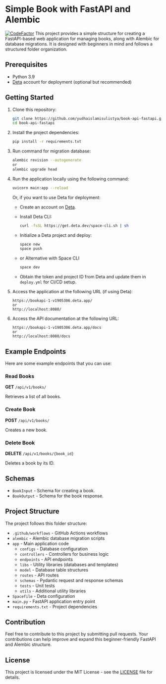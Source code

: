 # Simple Book with FastAPI and Alembic
[![CodeFactor](https://www.codefactor.io/repository/github/yudhaislamisulistya/book-api-fastapi/badge)](https://www.codefactor.io/repository/github/yudhaislamisulistya/book-api-fastapi)
This project provides a simple structure for creating a FastAPI-based web application for managing books, along with Alembic for database migrations. It is designed with beginners in mind and follows a structured folder organization.

## Prerequisites

- Python 3.9
- [Deta](https://deta.space/) account for deployment (optional but recommended)

## Getting Started

1. Clone this repository:

   ```bash
   git clone https://github.com/yudhaislamisulistya/book-api-fastapi.git
   cd book-api-fastapi
   ```

2. Install the project dependencies:

   ```bash
   pip install -r requirements.txt
   ```
3. Run command for migration database:
   ```bash
   alembic revision --autogenerate
   or
   alembic upgrade head
   ```
4. Run the application locally using the following command:

   ```bash
   uvicorn main:app --reload
   ```

   Or, if you want to use Deta for deployment:

   - Create an account on [Deta](https://deta.space/).
   - Install Deta CLI:

     ```bash
     curl -fsSL https://get.deta.dev/space-cli.sh | sh
     ```

   - Initialize a Deta project and deploy:

     ```bash
     space new
     space push
     ```

   - or Alternative with Space CLI
     ```bash
     space dev
     ```

   - Obtain the token and project ID from Deta and update them in `deploy.yml` for CI/CD setup.

5. Access the application at the following URL (if using Deta):

   ```
   https://bookapi-1-v1905306.deta.app/
   or
   http://localhost:8080/
   ```

6. Access the API documentation at the following URL:

   ```
   https://bookapi-1-v1905306.deta.app/docs
   or
   http://localhost:8080/docs
   ```

## Example Endpoints

Here are some example endpoints that you can use:

### Read Books

**GET** `/api/v1/books/`

Retrieves a list of all books.

### Create Book

**POST** `/api/v1/books/`

Creates a new book.

### Delete Book

**DELETE** `/api/v1/books/{book_id}`

Deletes a book by its ID.

## Schemas

- `BookInput` - Schema for creating a book.
- `BookOutput` - Schema for the book response.

## Project Structure

The project follows this folder structure:

- `.github/workflows` - GitHub Actions workflows
- `alembic` - Alembic database migration scripts
- `app` - Main application code
  - `configs` - Database configuration
  - `controllers` - Controllers for business logic
  - `endpoints` - API endpoints
  - `libs` - Utility libraries (databases and templates)
  - `model` - Database table structures
  - `routes` - API routes
  - `schemas` - Pydantic request and response schemas
  - `tests` - Unit tests
  - `utils` - Additional utility libraries
- `Spacefile` - Deta configuration
- `main.py` - FastAPI application entry point
- `requirements.txt` - Project dependencies

## Contribution

Feel free to contribute to this project by submitting pull requests. Your contributions can help improve and expand this beginner-friendly FastAPI and Alembic structure.

## License

This project is licensed under the MIT License - see the [LICENSE](LICENSE) file for details.

<!-- Security scan triggered at 2025-09-02 15:22:57 -->